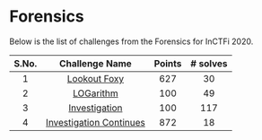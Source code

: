 # Forensics

Below is the list of challenges from the Forensics for InCTFi 2020.

|S.No.| Challenge Name | Points | # solves|
|:---:|:--------------:|:------:|:------:|
|1| [Lookout Foxy](./Lookout%20Foxy/)| 627 | 30 |
|2| [LOGarithm](./LOGarithm) | 100 | 49 |
|3| [Investigation](./Investigation)| 100 | 117 |
|4| [Investigation Continues](./Investigation%20Continues/)| 872 | 18 |